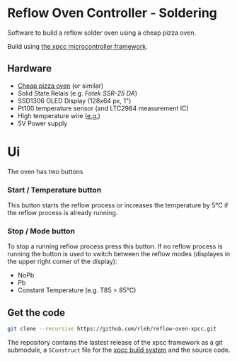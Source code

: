 # Reflow Oven Controller - Soldering

Software to build a reflow solder oven using a cheap pizza oven.

Build using [the xpcc microcontroller framework](http://xpcc.io).


## Hardware

* [Cheap pizza oven](http://www.ebay.de/itm/401355469313) (or similar)
* Solid State Relais (e.g. *Fotek SSR-25 DA*)
* SSD1306 OLED Display (128x64 px, 1")
* Pt100 temperature sensor (and LTC2984 measurement IC)
* High temperature wire ([e.g.](http://fuehlerdirekt.de/shop/Zubehoer/Anschlussleitung/Glassseideisoliertes-Kabel-mit-Edelstahlmantelgeflecht-4-Leiter.html))
* 5V Power supply


# Ui

The oven has two buttons
### Start / Temperature button
This button starts the reflow process or increases the temperature by 5°C if the reflow process is already running.

### Stop / Mode button
To stop a running reflow process press this button.
If no reflow process is running the button is used to switch between the reflow modes (displayes in the upper right corner of the display):
* NoPb
* Pb
* Constant Temperature (e.g. T85 = 85°C)


## Get the code

```sh
git clone --recursive https://github.com/rleh/reflow-oven-xpcc.git
```

The repository contains the lastest release of the xpcc framework as a git submodule,
a `SConstruct` file for the [xpcc build system](http://xpcc.io/reference/build-system/#build-commands) and the source code.

